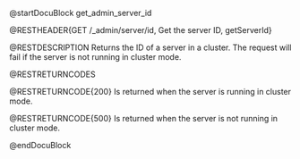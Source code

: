 @startDocuBlock get_admin_server_id

@RESTHEADER{GET /_admin/server/id, Get the server ID, getServerId}

@RESTDESCRIPTION
Returns the ID of a server in a cluster. The request will fail if the
server is not running in cluster mode.

@RESTRETURNCODES

@RESTRETURNCODE{200}
Is returned when the server is running in cluster mode.

@RESTRETURNCODE{500}
Is returned when the server is not running in cluster mode.

@endDocuBlock

